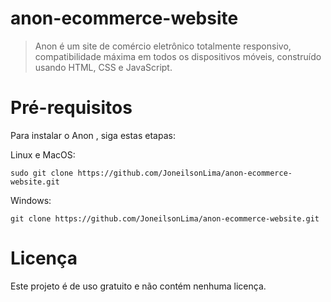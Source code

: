 <h1>anon-ecommerce-website</h1>

> Anon é um site de comércio eletrônico totalmente responsivo, compatibilidade máxima em todos os dispositivos móveis, construído usando HTML, CSS e JavaScript.

<h1>Pré-requisitos</h1>
<p>Para instalar o Anon , siga estas etapas:</p>
<p>Linux e MacOS:</p>

```
sudo git clone https://github.com/JoneilsonLima/anon-ecommerce-website.git
```

Windows:

```
git clone https://github.com/JoneilsonLima/anon-ecommerce-website.git
```

<h1>Licença</h1>
<p>Este projeto é de uso gratuito e não contém nenhuma licença.</p>
